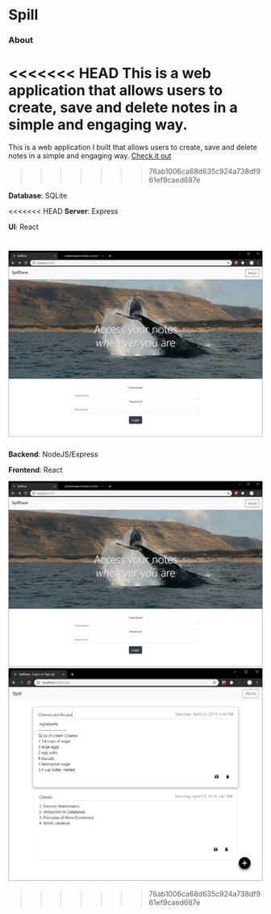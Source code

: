 Spill
=====

### About

<<<<<<< HEAD
This is a web application that allows users to create, save and delete notes
in a simple and engaging way.
=======
This is a web application I built that allows users to create, save and delete notes
in a simple and engaging way. [Check it out](https://joshuaodeyemi.com/spill)
>>>>>>> 76ab1006ca68d635c924a738df961ef9caed687e


**Database**: SQLite

<<<<<<< HEAD
**Server**: Express

**UI**: React

![Image](login.png "screenshot of homepage")
=======
**Backend**: NodeJS/Express

**Frontend**: React

![Image](login.png "homepage")
![Image](app.PNG "note app")
>>>>>>> 76ab1006ca68d635c924a738df961ef9caed687e
